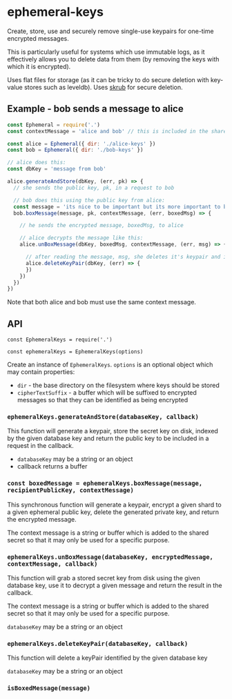 
# ephemeral-keys

Create, store, use and securely remove single-use keypairs for one-time encrypted messages. 

This is particularly useful for systems which use immutable logs, as it effectively allows you to delete data from them (by removing the keys with which it is encrypted).

Uses flat files for storage (as it can be tricky to do secure deletion with key-value stores such as leveldb). Uses [skrub](https://www.npmjs.com/package/skrub) for secure deletion.

## Example - bob sends a message to alice

```js
const Ephemeral = require('.')
const contextMessage = 'alice and bob' // this is included in the shared secret

const alice = Ephemeral({ dir: './alice-keys' })
const bob = Ephemeral({ dir: './bob-keys' })

// alice does this:
const dbKey = 'message from bob'

alice.generateAndStore(dbKey, (err, pk) => {
  // she sends the public key, pk, in a request to bob

  // bob does this using the public key from alice:
  const message = 'its nice to be important but its more important to be nice'
  bob.boxMessage(message, pk, contextMessage, (err, boxedMsg) => {

    // he sends the encrypted message, boxedMsg, to alice

    // alice decrypts the message like this:
    alice.unBoxMessage(dbKey, boxedMsg, contextMessage, (err, msg) => {

      // after reading the message, msg, she deletes it's keypair and it is gone forever...    
      alice.deleteKeyPair(dbKey, (err) => {
      })
    })
  })
})
```

Note that both alice and bob must use the same context message.

## API

`const EphemeralKeys = require('.')`

`const ephemeralKeys = EphemeralKeys(options)`

Create an instance of `EphemeralKeys`. `options` is an optional object which may contain properties:

- `dir` - the base directory on the filesystem where keys should be stored
- `cipherTextSuffix` - a buffer which will be suffixed to encrypted messages so that they can be identified as being encrypted


### `ephemeralKeys.generateAndStore(databaseKey, callback)`

This function will generate a keypair, store the secret key
on disk, indexed by the given database key and return
the public key to be included in a request in the callback.

- `databaseKey` may be a string or an object
- callback returns a buffer

### `const boxedMessage = ephemeralKeys.boxMessage(message, recipientPublicKey, contextMessage)` 

This synchronous function will generate a keypair, encrypt a given shard to
a given ephemeral public key, delete the generated private key, 
and return the encrypted message.
 
The context message is a string or buffer which is added to the shared
secret so that it may only be used for a specific purpose.

### `ephemeralKeys.unBoxMessage(databaseKey, encryptedMessage, contextMessage, callback)`

This function will grab a stored secret key from disk using the
given database key, use it to decrypt a given message and return the
result in the callback.

The context message is a string or buffer which is added to the shared
secret so that it may only be used for a specific purpose.

`databaseKey` may be a string or an object

### `ephemeralKeys.deleteKeyPair(databaseKey, callback)`

This function will delete a keyPair identified by the given database key

`databaseKey` may be a string or an object

### `isBoxedMessage(message)`
